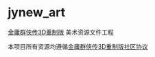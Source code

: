 # jynew_art
[金庸群侠传3D重制版](https://github.com/jynew/jynew) 美术资源文件工程

本项目所有资源均遵循[金庸群侠传3D重制版社区协议](https://github.com/jynew/jynew/tree/main/COMMUNITY_LICENSE_FOR_JYX2)

